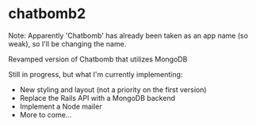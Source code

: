 # chatbomb2
Note: Apparently 'Chatbomb' has already been taken as an app name (so weak), so I'll be changing the name.

Revamped version of Chatbomb that utilizes MongoDB

Still in progress, but what I'm currently implementing:
<ul>
<li>New styling and layout (not a priority on the first version)</li>
<li>Replace the Rails API with a MongoDB backend</li>
<li>Implement a Node mailer</li>
<li>More to come...</li>
</ul>
